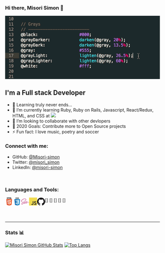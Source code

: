 ### Hi there, Misori Simon 👋

<img src="./assets/images/css.gif" >

## I'm a Full stack Developer

- 🔭 Learning truly never ends...
- 🌱 I’m currently learning Ruby, Ruby on Rails, Javascript, React/Redux, HTML, and CSS at ![](https://img.shields.io/badge/Microverse-blueviolet)
- 👯 I’m looking to collaborate with other devlopers
- 🥅 2020 Goals: Contribute more to Open Source projects
- ⚡ Fun fact: I love music, poetry  and  soccer

### Connect with me:

- GitHub: [@Misori-simon](https://github.com/Misori-simon)
- Twitter: [@misori_simon](https://twitter.com/misori_simon)
- LinkedIn: [@misori-simon](https://www.linkedin.com/in/misori-simon-05906219b/)
<br />

### Languages and Tools:

[<img align="left" alt="HTML5" width="26px" src="https://raw.githubusercontent.com/github/explore/80688e429a7d4ef2fca1e82350fe8e3517d3494d/topics/html/html.png" />]
[<img align="left" alt="CSS3" width="26px" src="https://raw.githubusercontent.com/github/explore/80688e429a7d4ef2fca1e82350fe8e3517d3494d/topics/css/css.png" />]
[<img align="left" alt="Sass" width="26px" src="https://raw.githubusercontent.com/github/explore/80688e429a7d4ef2fca1e82350fe8e3517d3494d/topics/sass/sass.png" />]
[<img align="left" alt="JavaScript" width="26px" src="https://raw.githubusercontent.com/github/explore/80688e429a7d4ef2fca1e82350fe8e3517d3494d/topics/javascript/javascript.png" />]
[<img align="left" alt="GitHub" width="26px" src="https://raw.githubusercontent.com/github/explore/78df643247d429f6cc873026c0622819ad797942/topics/github/github.png" />]

<br />
<br />

---
### Stats 📊
[![Misori Simon GitHub Stats](https://github-readme-stats.vercel.app/api?username=misori-simon&count_private=true&show_icons=true&theme=vue-dark&hide_border=true&custom_title=misori-simon's&nbsp;GitHub&nbsp;Stats)](https://github.com/misori-simon/github-readme-stats)
[![Top Langs](https://github-readme-stats.vercel.app/api/top-langs/?username=misori-simon&theme=vue-dark&layout=compact&langs_count=10)](https://github.com/misori-simon/github-readme-stats)

